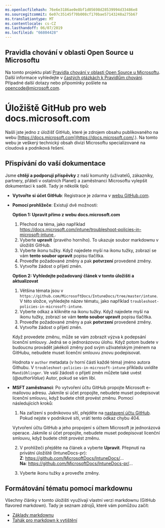```yaml
---
ms.openlocfilehash: 76e6e3186ae0e8bf1d05698d28539994d33486e8
ms.sourcegitcommit: 6e07c35145f70b008cf170bae57143248a275b67
ms.translationtype: MT
ms.contentlocale: cs-CZ
ms.lasthandoff: 06/07/2019
ms.locfileid: "66804428"
---
```

## <a name="microsoft-open-source-code-of-conduct"></a>Pravidla chování v oblasti Open Source u Microsoftu

Na tomto projektu platí [Pravidla chování v oblasti Open Source u Microsoftu](https://opensource.microsoft.com/codeofconduct/).
Další informace vyhledejte v [častých otázkách k Pravidlům chování](https://opensource.microsoft.com/codeofconduct/faq/). Případné další dotazy nebo připomínky pošlete na [opencode@microsoft.com](mailto:opencode@microsoft.com).

# <a name="docsmicrosoftcom-github-repository"></a>Úložiště GitHub pro web docs.microsoft.com

Našli jste jedno z úložišť GitHub, které je zdrojem obsahu publikovaného na webu [https://docs.microsoft.com](https://docs.microsoft.com/.). Na tomto webu je veškerý technický obsah divizi Microsoftu specializované na cloudová a podniková řešení.

## <a name="contribute-to-your-documentation"></a>Přispívání do vaší dokumentace
Jsme **chtějí a podporují příspěvky** z naší komunity (uživatelů, zákazníky, partnery, přáteli v ostatních Planet) a zaměstnanci Microsoftu vylepšit dokumentaci k sadě. Tady je několik tipů:

* **Vytvořte si účet GitHub**: Registrace je zdarma v [webu GitHub.com](https://www.github.com).

* **Pomocí prohlížeče**: Existují dvě možnosti: 

    **Option 1: Upravit přímo z webu docs.microsoft.com**  
    1. Přechod na téma, jako například [ https://docs.microsoft.com/intune/troubleshoot-policies-in-microsoft-intune ](https://docs.microsoft.com/intune/troubleshoot-policies-in-microsoft-intune). 
    2. Vyberte **upravit** (pravého horního). To ukazuje soubor markdownu v úložišti GitHub.
    3. Vyberte ikonu tužky. Když najedete myší na ikonu tužky, zobrazí se vám **tento soubor upravit** popisu tlačítka. 
    4. Proveďte požadované změny a pak **potvrzení** provedené změny. 
    5. Vytvořte žádost o přijetí změn.
    
    **Option 2: Vyhledejte požadovaný článek v tomto úložišti a aktualizovat**  
    1.  Většina témata jsou v `https://github.com/MicrosoftDocs/IntuneDocs/tree/master/intune`. V této složce, vyhledejte název tématu, jako například `troubleshoot-policies-in-microsoft-intune`. 
    2. Vyberte odkaz a klikněte na ikonu tužky. Když najedete myší na ikonu tužky, zobrazí se vám **tento soubor upravit** popisu tlačítka. 
    3. Proveďte požadované změny a pak **potvrzení** provedené změny. 
    4. Vytvořte žádost o přijetí změn. 

  Když provedete změnu, může se vám zobrazit výzva k podepsání licenční smlouvy. Jedná se o jednorázovou úlohu. Když potom budete v budoucnu provádět jakékoli změny pod svým uživatelským jménem na GitHubu, nebudete muset licenční smlouvu znovu podepisovat. 
  
  Hodnota v `author` metadata (v horní části každé téma) jméno autora Githubu. V `troubleshoot-policies-in-microsoft-intune` příkladu uvidíte `MandiOhlinger`. Ve vaší žádosti o přijetí změn můžete také uvést (@*authorValue*) Autor, pokud se vám líbí.
  
* **MSFT zaměstnanci**: Po vytvoření účtu GitHub propojte Microsoft e-mailovou adresu. Jakmile si účet propojíte, nebudete muset podepisovat licenční smlouvu, když budete chtít provést změnu. Pomocí následujících kroků:

  1. Na zařízení s podnikovou sítí, přejděte na [nastavení účtu GitHub](https://review.docs.microsoft.com/en-us/help/contribute/contribute-get-started-setup-github?branch=master). Pokud nejste v podnikové síti, vrátí tento odkaz chybu 404.
  
    Vytvoření účtu GitHub a jeho propojení s účtem Microsoft je jednorázová operace. Jakmile si účet propojíte, nebudete muset podepisovat licenční smlouvu, když budete chtít provést změnu. 

  2. V prohlížeči přejděte na článek a vyberte **Upravit**. Přepnutí na privátní úložiště (IntuneDocs-pr):  
    **Z**: https://github.com/MicrosoftDocs/IntuneDocs/...  
    **Na**: https://github.com/MicrosoftDocs/IntuneDocs-pr/...
  
  3. Vyberte ikonu tužky a proveďte změny. 

## <a name="use-markdown-to-format-your-topic"></a>Formátování tématu pomocí markdownu
Všechny články v tomto úložišti využívají vlastní verzi markdownu (GitHub flavored markdown). Tady je seznam zdrojů, které vám pomůžou začít:

* [Základy markdownu](https://help.github.com/articles/basic-writing-and-formatting-syntax/)
* [Tahák pro markdown k vytištění](https://guides.github.com/pdfs/markdown-cheatsheet-online.pdf)
